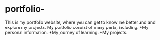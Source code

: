 # portfolio-
This is my portfolio website, where you can get to know me better and and explore my projects.
My portfolio consist of many parts; including:
*My personal information.
*My journey of learning.
*My projects.
